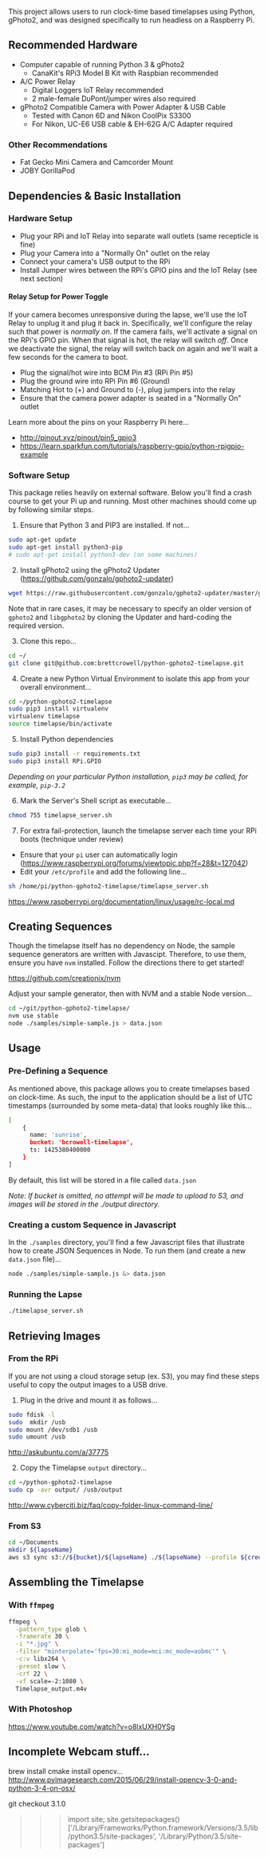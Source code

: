 This project allows users to run clock-time based timelapses using Python, gPhoto2, and was designed specifically to run headless on a Raspberry Pi.

## Recommended Hardware

* Computer capable of running Python 3 & gPhoto2
  * CanaKit's RPi3 Model B Kit with Raspbian recommended
* A/C Power Relay
  * Digital Loggers IoT Relay recommended
  * 2 male-female DuPont/jumper wires also required
* gPhoto2 Compatible Camera with Power Adapter & USB Cable
  * Tested with Canon 6D and Nikon CoolPix S3300
  * For Nikon, UC-E6 USB cable & EH-62G A/C Adapter required

### Other Recommendations

- Fat Gecko Mini Camera and Camcorder Mount
- JOBY GorillaPod

## Dependencies & Basic Installation

### Hardware Setup

- Plug your RPi and IoT Relay into separate wall outlets (same recepticle is fine)
- Plug your Camera into a "Normally On" outlet on the relay
- Connect your camera's USB output to the RPi
- Install Jumper wires between the RPi's GPIO pins and the IoT Relay (see next section)

#### Relay Setup for Power Toggle

If your camera becomes unresponsive during the lapse, we'll use the IoT Relay to unplug it and plug it back in.  Specifically, we'll configure the relay such that power is *normally on*.  If the camera fails, we'll activate a signal on the RPi's GPIO pin.  When that signal is hot, the relay will switch *off*.  Once we deactivate the signal, the relay will switch back *on* again and we'll wait a few seconds for the camera to boot.

- Plug the signal/hot wire into BCM Pin #3 (RPi Pin #5)
- Plug the ground wire into RPi Pin #6 (Ground)
- Matching Hot to (+) and Ground to (-), plug jumpers into the relay
- Ensure that the camera power adapter is seated in a "Normally On" outlet

Learn more about the pins on your Raspberry Pi here...

* http://pinout.xyz/pinout/pin5_gpio3
* https://learn.sparkfun.com/tutorials/raspberry-gpio/python-rpigpio-example

### Software Setup

This package relies heavily on external software. Below you'll find a crash course to get your Pi up and running. Most other machines should come up by following similar steps.

1) Ensure that Python 3 and PIP3 are installed.  If not...

```sh
sudo apt-get update
sudo apt-get install python3-pip
# sudo apt-get install python3-dev (on some machines)
```

2) Install gPhoto2 using the gPhoto2 Updater (https://github.com/gonzalo/gphoto2-updater)

```sh
wget https://raw.githubusercontent.com/gonzalo/gphoto2-updater/master/gphoto2-updater.sh && chmod +x gphoto2-updater.sh && sudo ./gphoto2-updater.sh
```

Note that in rare cases, it may be necessary to specify an older version of `gphoto2` and `libgphoto2` by cloning the Updater and hard-coding the required version.

3) Clone this repo...

```sh
cd ~/
git clone git@github.com:brettcrowell/python-gphoto2-timelapse.git
```

4) Create a new Python Virtual Environment to isolate this app from your overall environment...

```sh
cd ~/python-gphoto2-timelapse
sudo pip3 install virtualenv
virtualenv timelapse
source timelapse/bin/activate
```

5) Install Python dependencies

```sh
sudo pip3 install -r requirements.txt
sudo pip3 install RPi.GPIO
```

_Depending on your particular Python installation, `pip3` may be called, for example, `pip-3.2`_

6) Mark the Server's Shell script as executable...

```sh
chmod 755 timelapse_server.sh
```

7) For extra fail-protection, launch the timelapse server each time your RPi boots (technique under review)

  - Ensure that your `pi` user can automatically login (https://www.raspberrypi.org/forums/viewtopic.php?f=28&t=127042)
  - Edit your `/etc/profile` and add the following line...
 
  ```sh
  sh /home/pi/python-gphoto2-timelapse/timelapse_server.sh
  ```

https://www.raspberrypi.org/documentation/linux/usage/rc-local.md

## Creating Sequences

Though the timelapse itself has no dependency on Node, the sample sequence generators are written with Javascipt.  Therefore, to use them, ensure you have `nvm` installed.  Follow the directions there to get started!

https://github.com/creationix/nvm

Adjust your sample generator, then with NVM and a stable Node version...

```sh
cd ~/git/python-gphoto2-timelapse/
nvm use stable
node ./samples/simple-sample.js > data.json
```

## Usage

### Pre-Defining a Sequence

As mentioned above, this package allows you to create timelapses based on clock-time.  As such, the input to the application should be a list of UTC timestamps (surrounded by some meta-data) that looks roughly like this...

```sh
[
    {
      name: 'sunrise',
      bucket: 'bcrowell-timelapse',
      ts: 1425380400000
    }
]
```

By default, this list will be stored in a file called `data.json`

_Note: If bucket is omitted, no attempt will be made to upload to S3, and images will be stored in the ./output directory._

### Creating a custom Sequence in Javascript

In the `./samples` directory, you'll find a few Javascript files that illustrate how to create JSON Sequences in Node.  To run them (and create a new `data.json` file)...

```sh
node ./samples/simple-sample.js &> data.json
```

### Running the Lapse

```sh
./timelapse_server.sh
```

## Retrieving Images

### From the RPi

If you are not using a cloud storage setup (ex. S3), you may find these steps useful to copy the output images to a USB drive.

1) Plug in the drive and mount it as follows...

```sh
sudo fdisk -l
sudo  mkdir /usb
sudo mount /dev/sdb1 /usb
sudo umount /usb
```

http://askubuntu.com/a/37775

2) Copy the Timelapse `output` directory...

```sh
cd ~/python-gphoto2-timelapse
sudo cp -avr output/ /usb/output
```

http://www.cyberciti.biz/faq/copy-folder-linux-command-line/

### From S3

```sh
cd ~/Documents
mkdir ${lapseName}
aws s3 sync s3://${bucket}/${lapseName} ./${lapseName} --profile ${credentialsProfile}
```

## Assembling the Timelapse

### With `ffmpeg`

```sh
ffmpeg \
  -pattern_type glob \
  -framerate 30 \
  -i "*.jpg" \
  -filter "minterpolate='fps=30:mi_mode=mci:mc_mode=aobmc'" \
  -c:v libx264 \
  -preset slow \
  -crf 22 \
  -vf scale=-2:1080 \
  Timelapse_output.m4v
```

### With Photoshop

https://www.youtube.com/watch?v=o8lxUXH0YSg

## Incomplete Webcam stuff...

brew install cmake
install opencv...
http://www.pyimagesearch.com/2015/06/29/install-opencv-3-0-and-python-3-4-on-osx/

git checkout 3.1.0

>>> import site; site.getsitepackages()
['/Library/Frameworks/Python.framework/Versions/3.5/lib/python3.5/site-packages', '/Library/Python/3.5/site-packages']

```
